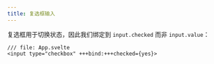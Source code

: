 ```yaml
---
title: 复选框输入
---
```


复选框用于切换状态，因此我们绑定到 `input.checked` 而非 `input.value`：

```svelte
/// file: App.svelte
<input type="checkbox" +++bind:+++checked={yes}>
```
